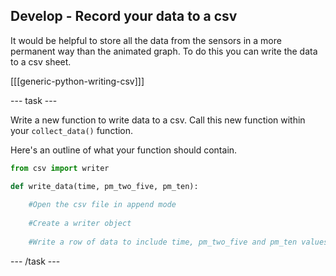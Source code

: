 ## Develop - Record your data to a csv

It would be helpful to store all the data from the sensors in a more permanent way than the animated graph. To do this you can write the data to a csv sheet.

[[[generic-python-writing-csv]]]

--- task ---

Write a new function to write data to a csv. Call this new function within your `collect_data()` function.

Here's an outline of what your function should contain.

```python
from csv import writer

def write_data(time, pm_two_five, pm_ten):
	
	#Open the csv file in append mode
	
	#Create a writer object
	
	#Write a row of data to include time, pm_two_five and pm_ten values
```

--- /task ---






